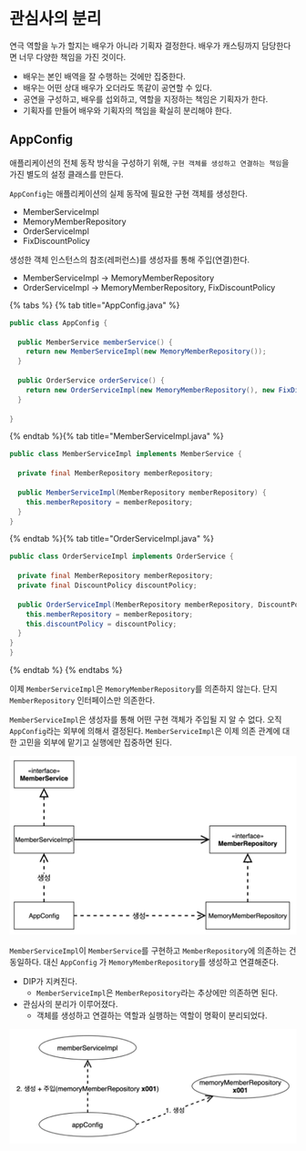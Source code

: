 # 관심사의 분리

연극 역할을 누가 할지는 배우가 아니라 기획자 결정한다. 배우가 캐스팅까지 담당한다면 너무 다양한 책임을 가진 것이다.

- 배우는 본인 배역을 잘 수행하는 것에만 집중한다.
- 배우는 어떤 상대 배우가 오더라도 똑같이 공연할 수 있다.
- 공연을 구성하고, 배우를 섭외하고, 역할을 지정하는 책임은 기획자가 한다.
- 기획자를 만들어 배우와 기획자의 책임을 확실히 분리해야 한다.

## AppConfig

애플리케이션의 전체 동작 방식을 구성하기 위해, `구현 객체를 생성하고 연결하는 책임`을 가진 별도의 설정 클래스를 만든다.

`AppConfig`는 애플리케이션의 실제 동작에 필요한 구현 객체를 생성한다.

- MemberServiceImpl
- MemoryMemberRepository
- OrderServiceImpl
- FixDiscountPolicy

생성한 객체 인스턴스의 참조(레퍼런스)를 생성자를 통해 주입(연결)한다.

- MemberServiceImpl → MemoryMemberRepository
- OrderServiceImpl → MemoryMemberRepository, FixDiscountPolicy

{% tabs %} {% tab title="AppConfig.java" %}

```java
public class AppConfig {

  public MemberService memberService() {
    return new MemberServiceImpl(new MemoryMemberRepository());
  }

  public OrderService orderService() {
    return new OrderServiceImpl(new MemoryMemberRepository(), new FixDiscountPolicy());
  }

}
```

{% endtab %}{% tab title="MemberServiceImpl.java" %}

```java
public class MemberServiceImpl implements MemberService {

  private final MemberRepository memberRepository;

  public MemberServiceImpl(MemberRepository memberRepository) {
    this.memberRepository = memberRepository;
  }
}
```

{% endtab %}{% tab title="OrderServiceImpl.java" %}

```java
public class OrderServiceImpl implements OrderService {

  private final MemberRepository memberRepository;
  private final DiscountPolicy discountPolicy;

  public OrderServiceImpl(MemberRepository memberRepository, DiscountPolicy discountPolicy) {
    this.memberRepository = memberRepository;
    this.discountPolicy = discountPolicy;
  }
}
}
```

{% endtab %} {% endtabs %}

이제 `MemberServiceImpl`은 `MemoryMemberRepository`를 의존하지 않는다. 단지 `MemberRepository` 인터페이스만 의존한다.

`MemberServiceImpl`은 생성자를 통해 어떤 구현 객체가 주입될 지 알 수 없다. 오직 `AppConfig`라는 외부에 의해서
결정된다. `MemberServiceImpl`은 이제 의존 관계에 대한 고민을 외부에 맡기고 실행에만 집중하면 된다.

![](../../.gitbook/assets/kimyounghan-spring-core-principle/03/screenshot%202021-04-09%20오후%202.14.34.png)

`MemberServiceImpl`이 `MemberService`를 구현하고 `MemberRepository`에 의존하는 건 동일하다. 대신 `AppConfig`
가 `MemoryMemberRepository`를 생성하고 연결해준다.

- DIP가 지켜진다.
  -  `MemberServiceImpl`은 `MemberRepository`라는 추상에만 의존하면 된다.
- 관심사의 분리가 이루어졌다.
    - 객체를 생성하고 연결하는 역할과 실행하는 역할이 명확이 분리되었다.
  
![](../../.gitbook/assets/kimyounghan-spring-core-principle/03/screenshot%202021-04-09%20오후%202.19.52.png)

